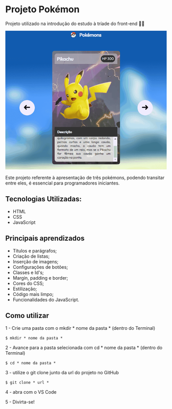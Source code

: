 # Projeto Pokémon

Projeto utilizado na introdução do estudo à tríade do front-end  🧙‍♂️ 

<img src="src/imagens/Animação.gif"></img>


Este projeto referente à apresentação de três pokémons, podendo transitar entre eles, é essencial para programadores iniciantes.


## Tecnologias Utilizadas:

- HTML
- CSS 
- JavaScript

## Principais aprendizados

- Títulos e parágrafos;
- Criação de listas;
- Inserção de imagens;
- Configurações de botões;
- Classes e Id's;
- Margin, padding e border;
- Cores do CSS;
- Estilização;
- Código mais limpo;
- Funcionalidades do JavaScript.

## Como utilizar

1 - Crie uma pasta com o mkdir * nome da pasta * (dentro do Terminal)
```
$ mkdir * nome da pasta *

````

2 - Avance para a pasta selecionada com cd * nome da pasta * (dentro do Terminal)

```
$ cd * nome da pasta *

```

3 - utilize o git clone junto da url do projeto no GitHub

````
$ git clone * url *

````

4 - abra com o VS Code

5 - Divirta-se!



